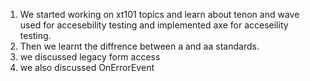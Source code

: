 1. We started working on xt101 topics and learn about tenon and wave used for accesebility testing and implemented axe for acceseility testing.
2. Then we learnt the diffrence between a and aa standards.
3. we discussed legacy form access
4. we also discussed  OnErrorEvent 